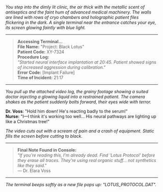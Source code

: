 *You step into the dimly lit clinic, the air thick with the metallic scent of antiseptics and the faint hum of advanced medical machinery. The walls are lined with rows of cryo chambers and holographic patient files flickering in the dark. A single terminal near the entrance catches your eye, its screen glowing faintly with blue light.*

---

> **Accessing Terminal...**  
> **File Name:** "Project: Black Lotus"  
> **Patient Code:** XY-7324  
> **Procedure Log:**  
> *"Started neural interface implantation at 20:45. Patient showed signs of increased aggression during calibration."*  
> **Error Code:** [Implant Failure]  
> **Time of Incident:** 21:17  

---

*You pull up the attached video log, the grainy footage showing a suited doctor injecting a glowing liquid into a restrained patient. The camera shakes as the patient suddenly bolts forward, their eyes wide with terror.*

**Dr. Voss**: "Hold him down! He's reacting badly to the serum!"  
**Nurse:** "I—I think it's working too well... His neural pathways are lighting up like a Christmas tree!"

*The video cuts out with a scream of pain and a crash of equipment. Static fills the screen before cutting to black.*

---

> **Final Note Found in Console:**  
> *"If you're reading this, I'm already dead. Find 'Lotus Protocol' before they erase all traces. They’re using real organic stuff... not synthetics like they said."*  
> — Dr. Elara Voss  

--- 

*The terminal beeps softly as a new file pops up: "LOTUS_PROTOCOL.DAT".*